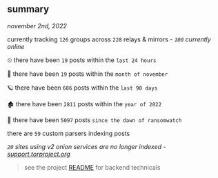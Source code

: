 
## summary
_november 2nd, 2022_

currently tracking `126` groups across `228` relays & mirrors - _`100` currently online_

⏲ there have been `19` posts within the `last 24 hours`

🦈 there have been `19` posts within the `month of november`

🪐 there have been `686` posts within the `last 90 days`

🏚 there have been `2811` posts within the `year of 2022`

🦕 there have been `5097` posts `since the dawn of ransomwatch`

there are `59` custom parsers indexing posts

_`20` sites using v2 onion services are no longer indexed - [support.torproject.org](https://support.torproject.org/onionservices/v2-deprecation/)_

> see the project [README](https://github.com/joshhighet/ransomwatch#ransomwatch--) for backend technicals
